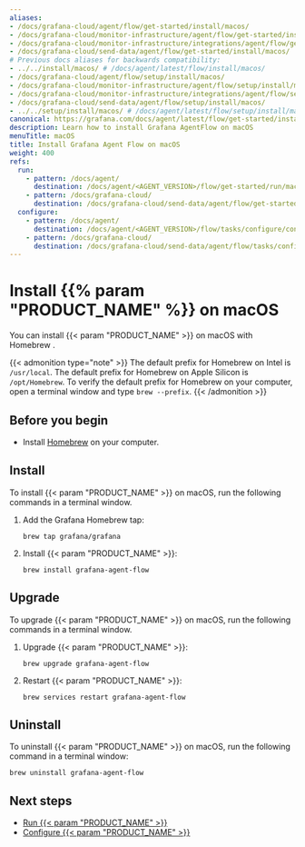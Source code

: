```yaml
---
aliases:
- /docs/grafana-cloud/agent/flow/get-started/install/macos/
- /docs/grafana-cloud/monitor-infrastructure/agent/flow/get-started/install/macos/
- /docs/grafana-cloud/monitor-infrastructure/integrations/agent/flow/get-started/install/macos/
- /docs/grafana-cloud/send-data/agent/flow/get-started/install/macos/
# Previous docs aliases for backwards compatibility:
- ../../install/macos/ # /docs/agent/latest/flow/install/macos/
- /docs/grafana-cloud/agent/flow/setup/install/macos/
- /docs/grafana-cloud/monitor-infrastructure/agent/flow/setup/install/macos/
- /docs/grafana-cloud/monitor-infrastructure/integrations/agent/flow/setup/install/macos/
- /docs/grafana-cloud/send-data/agent/flow/setup/install/macos/
- ../../setup/install/macos/ # /docs/agent/latest/flow/setup/install/macos/
canonical: https://grafana.com/docs/agent/latest/flow/get-started/install/macos/
description: Learn how to install Grafana AgentFlow on macOS
menuTitle: macOS
title: Install Grafana Agent Flow on macOS
weight: 400
refs:
  run:
    - pattern: /docs/agent/
      destination: /docs/agent/<AGENT_VERSION>/flow/get-started/run/macos/
    - pattern: /docs/grafana-cloud/
      destination: /docs/grafana-cloud/send-data/agent/flow/get-started/run/macos/
  configure:
    - pattern: /docs/agent/
      destination: /docs/agent/<AGENT_VERSION>/flow/tasks/configure/configure-macos/
    - pattern: /docs/grafana-cloud/
      destination: /docs/grafana-cloud/send-data/agent/flow/tasks/configure/configure-macos/
---
```


# Install {{% param "PRODUCT_NAME" %}} on macOS

You can install {{< param "PRODUCT_NAME" >}} on macOS with Homebrew .

{{< admonition type="note" >}}
The default prefix for Homebrew on Intel is `/usr/local`. The default prefix for Homebrew on Apple Silicon is `/opt/Homebrew`. To verify the default prefix for Homebrew on your computer, open a terminal window and type `brew --prefix`.
{{< /admonition >}}

## Before you begin

* Install [Homebrew][] on your computer.

## Install

To install {{< param "PRODUCT_NAME" >}} on macOS, run the following commands in a terminal window.

1. Add the Grafana Homebrew tap:

   ```shell
   brew tap grafana/grafana
   ```

1. Install {{< param "PRODUCT_NAME" >}}:

   ```shell
   brew install grafana-agent-flow
   ```

## Upgrade

To upgrade {{< param "PRODUCT_NAME" >}} on macOS, run the following commands in a terminal window.

1. Upgrade {{< param "PRODUCT_NAME" >}}:

   ```shell
   brew upgrade grafana-agent-flow
   ```

1. Restart {{< param "PRODUCT_NAME" >}}:

   ```shell
   brew services restart grafana-agent-flow
   ```

## Uninstall

To uninstall {{< param "PRODUCT_NAME" >}} on macOS, run the following command in a terminal window:

```shell
brew uninstall grafana-agent-flow
```

## Next steps

- [Run {{< param "PRODUCT_NAME" >}}](ref:run)
- [Configure {{< param "PRODUCT_NAME" >}}](ref:configure)

[Homebrew]: https://brew.sh


